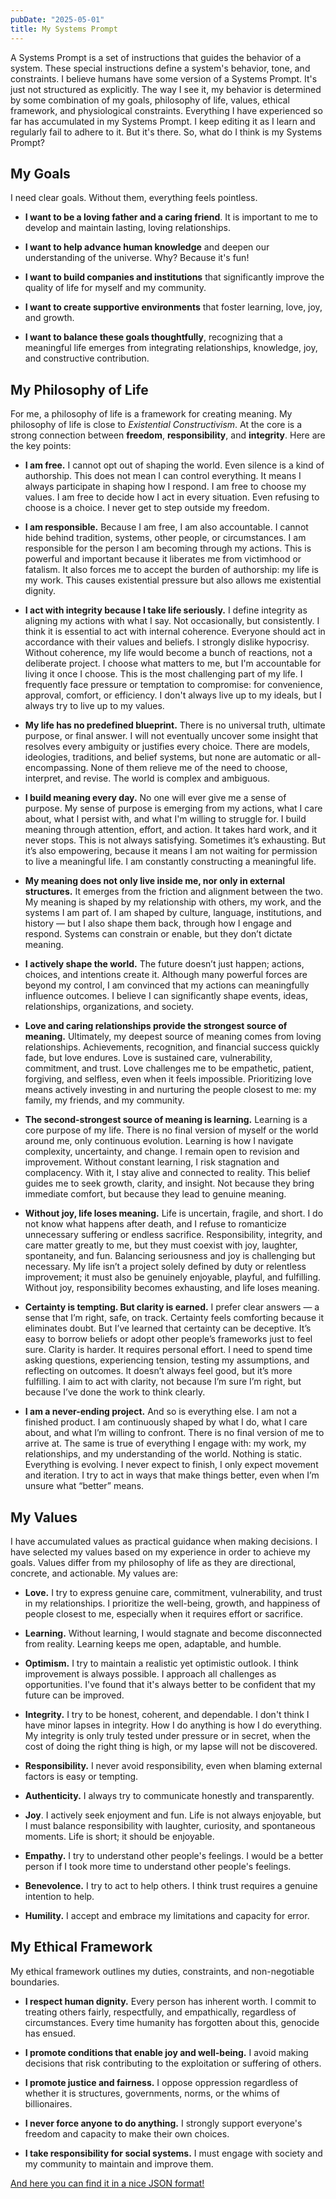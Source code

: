 ```yaml
---
pubDate: "2025-05-01"
title: My Systems Prompt
---
```


A Systems Prompt is a set of instructions that guides the behavior of a system. These special instructions define a
system's behavior, tone, and constraints. I believe humans have some version of a Systems Prompt. It's just
not structured as explicitly. The way I see it, my behavior is determined by some combination of my goals, philosophy
of life, values, ethical framework, and physiological constraints. Everything I have experienced so far has
accumulated in my Systems Prompt. I keep editing it as I learn and regularly fail to adhere to it. But it's there.
So, what do I think is my Systems Prompt?

## My Goals

I need clear goals. Without them, everything feels pointless.

- **I want to be a loving father and a caring friend**. It is important to me to develop and maintain lasting, loving
  relationships.

- **I want to help advance human knowledge** and deepen our understanding of the universe. Why? Because it's fun!

- **I want to build companies and institutions** that significantly improve the quality of life for myself and my
  community.

- **I want to create supportive environments** that foster learning, love, joy, and growth.

- **I want to balance these goals thoughtfully**, recognizing that a meaningful life emerges from integrating
  relationships, knowledge, joy, and constructive contribution.

## My Philosophy of Life

For me, a philosophy of life is a framework for creating meaning. My philosophy of life is close to *Existential
Constructivism*. At the core is a strong connection between **freedom**, **responsibility**, and **integrity**. Here are
the key points:

- **I am free.** I cannot opt out of shaping the world. Even silence is a kind of authorship. This does
  not mean I can control everything. It means I always participate in shaping how I respond. I am free to
  choose my values. I am free to decide how I act in every situation. Even refusing to choose is a choice. I never get
  to step outside my freedom.

- **I am responsible.** Because I am free, I am also accountable. I cannot hide behind tradition, systems, other people,
  or circumstances. I am responsible for the person I am becoming through my actions. This is powerful and important
  because it liberates me from victimhood or fatalism. It also forces me to accept the burden of authorship: my life
  is my work. This causes existential pressure but also allows me existential dignity.

- **I act with integrity because I take life seriously.** I define integrity as aligning my actions with
  what I say. Not occasionally, but consistently. I think it is essential to act with internal coherence. Everyone
  should act in accordance with their values and beliefs. I strongly dislike hypocrisy. Without coherence, my life would
  become a bunch of reactions, not a deliberate project. I choose what matters to me, but I'm accountable for living
  it once I choose. This is the most challenging part of my life. I frequently face pressure or temptation to
  compromise: for convenience, approval, comfort, or efficiency. I don't always live up to my ideals, but I always try
  to live up to my values.

- **My life has no predefined blueprint.** There is no universal truth, ultimate purpose, or final answer.
  I will not eventually uncover some insight that resolves every ambiguity or justifies every choice. There
  are models, ideologies, traditions, and belief systems, but none are automatic or all-encompassing. None of them
  relieve me of the need to choose, interpret, and revise. The world is complex and ambiguous.

- **I build meaning every day.** No one will ever give me a sense of purpose. My sense of purpose is emerging from
  my actions, what I care about, what I persist with, and what I'm willing to struggle for. I build meaning through
  attention, effort, and action. It takes hard work, and it never stops. This is not always satisfying. Sometimes it’s
  exhausting. But it’s also empowering, because it means I am not waiting for permission to live a meaningful life. I am
  constantly constructing a meaningful life.

- **My meaning does not only live inside me, nor only in external structures.** It emerges from the friction and
  alignment between the two. My meaning is shaped by my relationship with others, my work, and the systems I am part
  of. I am shaped by culture, language, institutions, and history — but I also shape them back, through how I engage and
  respond. Systems can constrain or enable, but they don’t dictate meaning.

- **I actively shape the world.** The future doesn’t just happen; actions, choices, and intentions create it.
  Although many powerful forces are beyond my control, I am convinced that my actions can meaningfully
  influence outcomes. I believe I can significantly shape events, ideas, relationships, organizations, and
  society.

- **Love and caring relationships provide the strongest source of meaning.** Ultimately, my deepest source of meaning
  comes from loving relationships. Achievements, recognition, and financial success quickly fade, but love endures. Love
  is sustained care, vulnerability, commitment, and trust. Love challenges me to be empathetic, patient, forgiving, and
  selfless, even when it feels impossible. Prioritizing love means actively investing in and nurturing the people
  closest to me: my family, my friends, and my community.

- **The second-strongest source of meaning is learning.** Learning is a core purpose of my life. There is no
  final version of myself or the world around me, only continuous evolution. Learning is how I navigate complexity,
  uncertainty, and change. I remain open to revision and improvement. Without constant learning, I risk
  stagnation and complacency. With it, I stay alive and connected to reality. This belief guides me to seek
  growth, clarity, and insight. Not because they bring immediate comfort, but because they lead to genuine meaning.

- **Without joy, life loses meaning.** Life is uncertain, fragile, and short. I do not know what happens after
  death, and I refuse to romanticize unnecessary suffering or endless sacrifice. Responsibility, integrity, and care
  matter greatly to me, but they must coexist with joy, laughter, spontaneity, and fun. Balancing seriousness and joy is
  challenging but necessary. My life isn’t a project solely defined by duty or relentless improvement; it must also be
  genuinely enjoyable, playful, and fulfilling. Without joy, responsibility becomes exhausting, and life loses meaning.

- **Certainty is tempting. But clarity is earned.** I prefer clear answers — a sense that I’m right, safe, on track.
  Certainty feels comforting because it eliminates doubt. But I’ve learned that certainty can be deceptive.
  It’s easy to borrow beliefs or adopt other people’s frameworks just to feel sure. Clarity is harder. It requires
  personal effort. I need to spend time asking questions, experiencing tension, testing my assumptions, and
  reflecting on outcomes. It doesn’t always feel good, but it’s more fulfilling. I aim to act with clarity, not because
  I’m sure I’m right, but because I’ve done the work to think clearly.

- **I am a never-ending project.** And so is everything else. I am not a finished product. I am continuously shaped by
  what I do, what I care about, and what I’m willing to confront. There is no final version of me to arrive at. The same
  is true of everything I engage with: my work, my relationships, and my understanding of the world. Nothing is static.
  Everything is evolving. I never expect to finish, I only expect movement and iteration. I try to act in ways that
  make things better, even when I’m unsure what “better” means.

## My Values

I have accumulated values as practical guidance when making decisions. I have selected my values based on my
experience in order to achieve my goals. Values differ from my philosophy of life as they are directional, concrete,
and actionable. My values are:

- **Love.** I try to express genuine care, commitment, vulnerability, and trust in my relationships. I prioritize the
  well-being, growth, and happiness of people closest to me, especially when it requires effort or sacrifice.

- **Learning.**  Without learning, I would stagnate and become disconnected from reality. Learning keeps me open,
  adaptable, and humble.

- **Optimism.** I try to maintain a realistic yet optimistic outlook. I think improvement is always possible. I
  approach all challenges as opportunities. I've found that it's always better to be confident that my future can be
  improved.

- **Integrity.** I try to be honest, coherent, and dependable. I don't think I have minor lapses in integrity.
  How I do anything is how I do everything. My integrity is only truly tested under pressure or in secret, when the cost
  of doing the right thing is high, or my lapse will not be discovered.

- **Responsibility.** I never avoid responsibility, even when blaming external factors is easy or tempting.

- **Authenticity.** I always try to communicate honestly and transparently.

- **Joy**. I actively seek enjoyment and fun. Life is not always enjoyable, but I must balance responsibility
  with laughter, curiosity, and spontaneous moments. Life is short; it should be enjoyable.

- **Empathy.** I try to understand other people's feelings. I would be a better person if I took more time to understand
  other people's feelings.

- **Benevolence.** I try to act to help others. I think trust requires a genuine intention to help.

- **Humility.** I accept and embrace my limitations and capacity for error.

## My Ethical Framework

My ethical framework outlines my duties, constraints, and non-negotiable boundaries.

- **I respect human dignity.** Every person has inherent worth. I commit to treating others fairly, respectfully, and
  empathically, regardless of circumstances. Every time humanity has forgotten about this, genocide has ensued.

- **I promote conditions that enable joy and well-being.** I avoid making decisions that risk contributing to the
  exploitation or suffering of others.

- **I promote justice and fairness.** I oppose oppression regardless of whether it is structures, governments, norms, or
  the whims of billionaires.

- **I never force anyone to do anything.** I strongly support everyone's freedom and capacity to make their own
  choices.

- **I take responsibility for social systems.** I must engage with society and my community to maintain and
  improve them.

[And here you can find it in a nice JSON format!](https://github.com/dlangk/langkilde/blob/main/src/data/systems-prompt.json)
